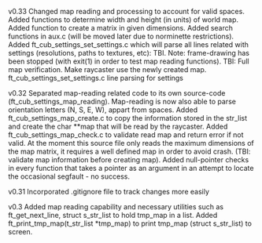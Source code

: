 v0.33		Changed map reading and processing to account for valid spaces.
			Added functions to determine width and height (in units) of world map.
			Added function to create a matrix in given dimensions.
			Added search functions in aux.c (will be moved later due to norminette
			restrictions).
			Added ft_cub_settings_set_settings.c which will parse all lines
			related with settings (resolutions, paths to textures, etc): TBI.
			Note: frame-drawing has been stopped (with exit(1) in order to test
			map reading functions).
			TBI:	Full map verification.
					Make raycaster use the newly created map.
					ft_cub_settings_set_settings.c line parsing for settings	

v0.32		Separated map-reading related code to its own source-code									(ft_cub_settings_map_reading).
			Map-reading is now also able to parse orientation letters (N, S, E, W), appart from
			spaces.
			Added ft_cub_settings_map_create.c to copy the information stored in the str_list and
			create the char **map that will be read by the raycaster.
			Added ft_cub_settings_map_check.c to validate read map and return error if not valid.
			At the moment this source file only reads the maximum dimensions of the map matrix,
			it requires a well defined map in order to avoid crash.
			(TBI: validate map information before creating map).
			Added null-pointer checks in every function that takes a pointer as an argument
			in an attempt to locate the occasional segfault - no success.

v0.31		Incorporated .gitignore file to track changes more easily

v0.3		Added map reading capability and necessary utilities such as
			ft_get_next_line, struct s_str_list to hold tmp_map in a list.
			Added ft_print_tmp_map(t_str_list *tmp_map) to print tmp_map (struct s_str_list)
			to screen.